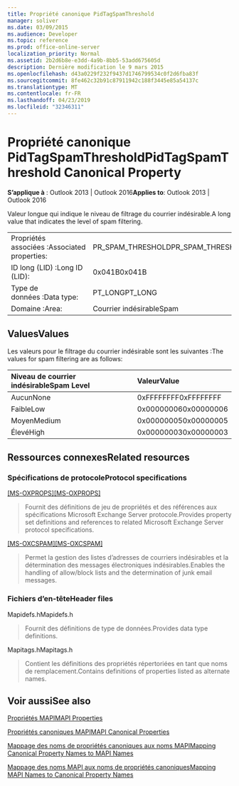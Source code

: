 ```yaml
---
title: Propriété canonique PidTagSpamThreshold
manager: soliver
ms.date: 03/09/2015
ms.audience: Developer
ms.topic: reference
ms.prod: office-online-server
localization_priority: Normal
ms.assetid: 2b2d6b8e-e3dd-4a9b-8bb5-53add675605d
description: Dernière modification le 9 mars 2015
ms.openlocfilehash: d43a0229f232f9437d1746799534c0f2d6fba83f
ms.sourcegitcommit: 8fe462c32b91c87911942c188f3445e85a54137c
ms.translationtype: MT
ms.contentlocale: fr-FR
ms.lasthandoff: 04/23/2019
ms.locfileid: "32346311"
---
```

# <a name="pidtagspamthreshold-canonical-property"></a><span data-ttu-id="d6549-103">Propriété canonique PidTagSpamThreshold</span><span class="sxs-lookup"><span data-stu-id="d6549-103">PidTagSpamThreshold Canonical Property</span></span>

  
  
<span data-ttu-id="d6549-104">**S’applique à** : Outlook 2013 | Outlook 2016</span><span class="sxs-lookup"><span data-stu-id="d6549-104">**Applies to**: Outlook 2013 | Outlook 2016</span></span> 
  
<span data-ttu-id="d6549-105">Valeur longue qui indique le niveau de filtrage du courrier indésirable.</span><span class="sxs-lookup"><span data-stu-id="d6549-105">A long value that indicates the level of spam filtering.</span></span>
  
|||
|:-----|:-----|
|<span data-ttu-id="d6549-106">Propriétés associées :</span><span class="sxs-lookup"><span data-stu-id="d6549-106">Associated properties:</span></span>  <br/> |<span data-ttu-id="d6549-107">PR_SPAM_THRESHOLD</span><span class="sxs-lookup"><span data-stu-id="d6549-107">PR_SPAM_THRESHOLD</span></span>  <br/> |
|<span data-ttu-id="d6549-108">ID long (LID) :</span><span class="sxs-lookup"><span data-stu-id="d6549-108">Long ID (LID):</span></span>  <br/> | <span data-ttu-id="d6549-109">0x041B</span><span class="sxs-lookup"><span data-stu-id="d6549-109">0x041B</span></span>  <br/> |
|<span data-ttu-id="d6549-110">Type de données :</span><span class="sxs-lookup"><span data-stu-id="d6549-110">Data type:</span></span>  <br/> |<span data-ttu-id="d6549-111">PT_LONG</span><span class="sxs-lookup"><span data-stu-id="d6549-111">PT_LONG</span></span>  <br/> |
|<span data-ttu-id="d6549-112">Domaine :</span><span class="sxs-lookup"><span data-stu-id="d6549-112">Area:</span></span>  <br/> |<span data-ttu-id="d6549-113">Courrier indésirable</span><span class="sxs-lookup"><span data-stu-id="d6549-113">Spam</span></span>  <br/> |
   
## <a name="values"></a><span data-ttu-id="d6549-114">Values</span><span class="sxs-lookup"><span data-stu-id="d6549-114">Values</span></span>

<span data-ttu-id="d6549-115">Les valeurs pour le filtrage du courrier indésirable sont les suivantes :</span><span class="sxs-lookup"><span data-stu-id="d6549-115">The values for spam filtering are as follows:</span></span>
  
|<span data-ttu-id="d6549-116">**Niveau de courrier indésirable**</span><span class="sxs-lookup"><span data-stu-id="d6549-116">**Spam Level**</span></span>|<span data-ttu-id="d6549-117">**Valeur**</span><span class="sxs-lookup"><span data-stu-id="d6549-117">**Value**</span></span>|
|:-----|:-----|
|<span data-ttu-id="d6549-118">Aucun</span><span class="sxs-lookup"><span data-stu-id="d6549-118">None</span></span>  <br/> |<span data-ttu-id="d6549-119">0xFFFFFFFF</span><span class="sxs-lookup"><span data-stu-id="d6549-119">0xFFFFFFFF</span></span>  <br/> |
|<span data-ttu-id="d6549-120">Faible</span><span class="sxs-lookup"><span data-stu-id="d6549-120">Low</span></span>  <br/> |<span data-ttu-id="d6549-121">0x00000006</span><span class="sxs-lookup"><span data-stu-id="d6549-121">0x00000006</span></span>  <br/> |
|<span data-ttu-id="d6549-122">Moyen</span><span class="sxs-lookup"><span data-stu-id="d6549-122">Medium</span></span>  <br/> |<span data-ttu-id="d6549-123">0x00000005</span><span class="sxs-lookup"><span data-stu-id="d6549-123">0x00000005</span></span>  <br/> |
|<span data-ttu-id="d6549-124">Élevé</span><span class="sxs-lookup"><span data-stu-id="d6549-124">High</span></span>  <br/> |<span data-ttu-id="d6549-125">0x00000003</span><span class="sxs-lookup"><span data-stu-id="d6549-125">0x00000003</span></span>  <br/> |
   
## <a name="related-resources"></a><span data-ttu-id="d6549-126">Ressources connexes</span><span class="sxs-lookup"><span data-stu-id="d6549-126">Related resources</span></span>

### <a name="protocol-specifications"></a><span data-ttu-id="d6549-127">Spécifications de protocole</span><span class="sxs-lookup"><span data-stu-id="d6549-127">Protocol specifications</span></span>

<span data-ttu-id="d6549-128">[[MS-OXPROPS]](https://msdn.microsoft.com/library/f6ab1613-aefe-447d-a49c-18217230b148%28Office.15%29.aspx)</span><span class="sxs-lookup"><span data-stu-id="d6549-128">[[MS-OXPROPS]](https://msdn.microsoft.com/library/f6ab1613-aefe-447d-a49c-18217230b148%28Office.15%29.aspx)</span></span>
  
> <span data-ttu-id="d6549-129">Fournit des définitions de jeu de propriétés et des références aux spécifications Microsoft Exchange Server protocole.</span><span class="sxs-lookup"><span data-stu-id="d6549-129">Provides property set definitions and references to related Microsoft Exchange Server protocol specifications.</span></span>
    
<span data-ttu-id="d6549-130">[[MS-OXCSPAM]](https://msdn.microsoft.com/library/522f8587-4aed-4cd6-831b-40bd87862189%28Office.15%29.aspx)</span><span class="sxs-lookup"><span data-stu-id="d6549-130">[[MS-OXCSPAM]](https://msdn.microsoft.com/library/522f8587-4aed-4cd6-831b-40bd87862189%28Office.15%29.aspx)</span></span>
  
> <span data-ttu-id="d6549-131">Permet la gestion des listes d’adresses de courriers indésirables et la détermination des messages électroniques indésirables.</span><span class="sxs-lookup"><span data-stu-id="d6549-131">Enables the handling of allow/block lists and the determination of junk email messages.</span></span>
    
### <a name="header-files"></a><span data-ttu-id="d6549-132">Fichiers d’en-tête</span><span class="sxs-lookup"><span data-stu-id="d6549-132">Header files</span></span>

<span data-ttu-id="d6549-133">Mapidefs.h</span><span class="sxs-lookup"><span data-stu-id="d6549-133">Mapidefs.h</span></span>
  
> <span data-ttu-id="d6549-134">Fournit des définitions de type de données.</span><span class="sxs-lookup"><span data-stu-id="d6549-134">Provides data type definitions.</span></span>
    
<span data-ttu-id="d6549-135">Mapitags.h</span><span class="sxs-lookup"><span data-stu-id="d6549-135">Mapitags.h</span></span>
  
> <span data-ttu-id="d6549-136">Contient les définitions des propriétés répertoriées en tant que noms de remplacement.</span><span class="sxs-lookup"><span data-stu-id="d6549-136">Contains definitions of properties listed as alternate names.</span></span>
    
## <a name="see-also"></a><span data-ttu-id="d6549-137">Voir aussi</span><span class="sxs-lookup"><span data-stu-id="d6549-137">See also</span></span>



[<span data-ttu-id="d6549-138">Propriétés MAPI</span><span class="sxs-lookup"><span data-stu-id="d6549-138">MAPI Properties</span></span>](mapi-properties.md)
  
[<span data-ttu-id="d6549-139">Propriétés canoniques MAPI</span><span class="sxs-lookup"><span data-stu-id="d6549-139">MAPI Canonical Properties</span></span>](mapi-canonical-properties.md)
  
[<span data-ttu-id="d6549-140">Mappage des noms de propriétés canoniques aux noms MAPI</span><span class="sxs-lookup"><span data-stu-id="d6549-140">Mapping Canonical Property Names to MAPI Names</span></span>](mapping-canonical-property-names-to-mapi-names.md)
  
[<span data-ttu-id="d6549-141">Mappage des noms MAPI aux noms de propriétés canoniques</span><span class="sxs-lookup"><span data-stu-id="d6549-141">Mapping MAPI Names to Canonical Property Names</span></span>](mapping-mapi-names-to-canonical-property-names.md)

